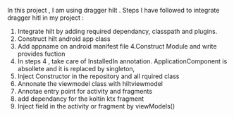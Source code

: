 In this project , I am using dragger hilt .
Steps I have followed to integrate dragger hitl in my project :
1. Integrate hilt by adding required dependancy, classpath and plugins.
2. Construct hilt android app class
3. Add appname on android manifest file
4.Construct Module and write provides fuction
5. In steps 4 , take care of InstalledIn annotation. ApplicationComponent is absollete and it is replaced by singleton,
6. Inject Constructor in the repository and all rquired class 
7. Annonate the viewmodel class with hiltviewmodel
8. Annotae entry point for activity and fragments
9. add dependancy for the koltin ktx fragment 
10. Inject field in the activity or fragment by viewModels()
